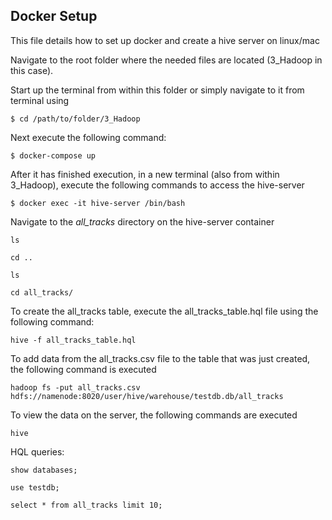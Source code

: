## Docker Setup

This file details how to set up docker and create a hive server on linux/mac

Navigate to the root folder where the needed files are located (3_Hadoop in this case). 

Start up the terminal from within this folder or simply navigate to it from terminal using 
``` console
$ cd /path/to/folder/3_Hadoop
```

Next execute the following command:
``` console
$ docker-compose up
```

After it has finished execution, in a new terminal (also from within 3_Hadoop), execute the following commands to access the hive-server
``` console
$ docker exec -it hive-server /bin/bash
```

Navigate to the *all_tracks* directory on the hive-server container
``` console
ls
```
``` console
cd ..
```
``` console
ls
```
``` console
cd all_tracks/
```

To create the all_tracks table, execute the all_tracks_table.hql file using the following command:
``` console
hive -f all_tracks_table.hql
```

To add data from the all_tracks.csv file to the table that was just created, the following command is executed
``` console
hadoop fs -put all_tracks.csv hdfs://namenode:8020/user/hive/warehouse/testdb.db/all_tracks
```

To view the data on the server, the following commands are executed
``` console
hive
```

HQL queries:
``` console
show databases;
```
``` console
use testdb;
```
``` console
select * from all_tracks limit 10;
```
